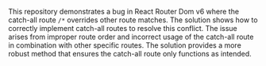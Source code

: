 This repository demonstrates a bug in React Router Dom v6 where the catch-all route `/*` overrides other route matches.  The solution shows how to correctly implement catch-all routes to resolve this conflict.  The issue arises from improper route order and incorrect usage of the catch-all route in combination with other specific routes. The solution provides a more robust method that ensures the catch-all route only functions as intended.